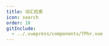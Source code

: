 ```yaml
---
title: 词汇检索
icon: search
order: 10
gitInclude:
  - ../.vuepress/components/TPhr.vue
---
```


<script setup>
import TPhr from '@components/TPhr.vue';
</script>

<TPhr />
